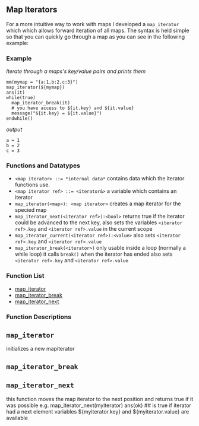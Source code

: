 ## Map Iterators





For a more intuitive way to work with maps I developed a `map_iterator` which which allows forward iteration of all maps. The syntax is held simple so that you can quickly go through a map as you can see in the following example:

### Example 

*Iterate through a maps's key/value pairs and prints them*

```
mm(mymap = "{a:1,b:2,c:3}")
map_iterator(${mymap})
ans(it)
while(true)
  map_iterator_break(it)
  # you have access to ${it.key} and ${it.value}
  message("${it.key} = ${it.value}")
endwhile()
```
*output*
```
a = 1
b = 2
c = 3
```

### Functions and Datatypes

* `<map iterator> ::= *internal data*` contains data which the iterator functions use.
* `<map iterator ref> ::= <iterator&>` a variable which contains an iterator
* `map_iterator(<map>): <map iterator>` creates a map iterator for the specied map
* `map_iterator_next(<iterator ref>):<bool>` returns true if the iterator could be advanced to the next key, also sets the variables `<iterator ref>.key` and `<iterator ref>.value` in the current scope
* `map_iterator_current(<iterator ref>):<value>` also sets `<iterator ref>.key` and `<iterator ref>.value` 
* `map_iterator_break(<iterator>)` only usable inside a loop (normally a while loop) it calls `break()` when the iterator has ended also sets `<iterator ref>.key` and `<iterator ref>.value` 


### Function List


* [map_iterator](#map_iterator)
* [map_iterator_break](#map_iterator_break)
* [map_iterator_next](#map_iterator_next)

### Function Descriptions

## <a name="map_iterator"></a> `map_iterator`

 initializes a new mapiterator




## <a name="map_iterator_break"></a> `map_iterator_break`





## <a name="map_iterator_next"></a> `map_iterator_next`

 this function moves the map iterator to the next position
 and returns true if it was possible
 e.g.
 map_iterator_next(myiterator) 
 ans(ok) ## is true if iterator had a next element
 variables ${myiterator.key} and ${myiterator.value} are available






